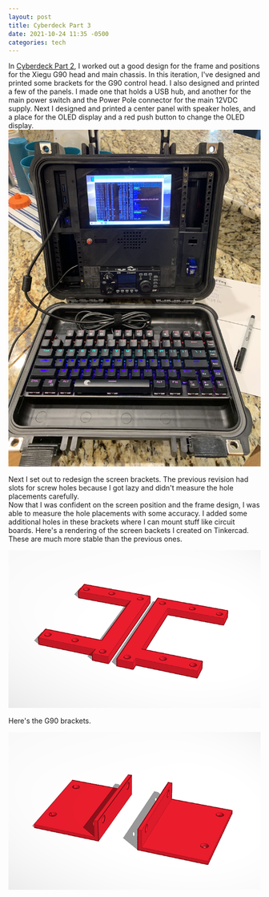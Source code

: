 ```yaml
---
layout: post
title: Cyberdeck Part 3
date: 2021-10-24 11:35 -0500
categories: tech
---
```

In [Cyberdeck Part 2](/cyberdeck-part-2), I worked out a good design for the frame and positions for the Xiegu G90 head and main chassis.  In this iteration, I've designed and printed some brackets for the G90 control head. I also designed and printed a few of the panels. I made one that holds a USB hub, and another for the main power 
switch and the Power Pole connector for the main 12VDC supply. Next I designed and printed a center panel with speaker holes, and a place for the OLED display 
and a red push button to change the OLED display.
![image](/assets/images/IMG-0681.jpg)

Next I set out to redesign the screen brackets. The previous revision had slots for screw holes because I got lazy and didn't measure the hole placements carefully.  
Now that I was confident on the screen position and the frame design, I was able to measure the hole placements with some accuracy. I added some additional 
holes in these brackets where I can mount stuff like circuit boards. Here's a rendering of the screen backets I created on Tinkercad.  These are much more stable than
the previous ones.

![image](/assets/images/t725.png)

Here's the G90 brackets.

![image](/assets/images/g90_ears.png)

